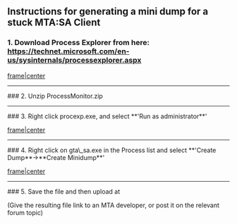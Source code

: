 Instructions for generating a mini dump for a stuck MTA:SA Client
-----------------------------------------------------------------

### 1. Download Process Explorer from here: <https://technet.microsoft.com/en-us/sysinternals/processexplorer.aspx>

[frame|center](/docs/File:Client_pe_1.png.md "wikilink")

<hr/>
### 2. Unzip ProcessMonitor.zip

<hr/>
### 3. Right click procexp.exe, and select **'Run as administrator**'

[frame|center](/docs/File:Client_pe_2.png.md "wikilink")

<hr/>
### 4. Right click on gta\_sa.exe in the Process list and select **'Create Dump**-&gt;**Create Minidump**'

[frame|center](/docs/File:Client_pe_3.png.md "wikilink")

<hr/>
### 5. Save the file and then upload at <http://upload.mtasa.com/>

(Give the resulting file link to an MTA developer, or post it on the relevant forum topic)
